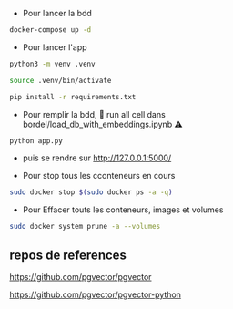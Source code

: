 - Pour lancer la bdd

```bash
docker-compose up -d
```

- Pour lancer l'app

```bash
python3 -m venv .venv
```
```bash
source .venv/bin/activate
```
```bash
pip install -r requirements.txt
```

- Pour remplir la bdd,  :anger: run all cell dans bordel/load_db_with_embeddings.ipynb   :warning:

```bash
python app.py
```
- puis se rendre sur http://127.0.0.1:5000/

- Pour stop tous les cconteneurs en cours
```bash
sudo docker stop $(sudo docker ps -a -q) 
```
- Pour Effacer touts les conteneurs, images et volumes

```bash
sudo docker system prune -a --volumes 
```
## repos de references

https://github.com/pgvector/pgvector


https://github.com/pgvector/pgvector-python